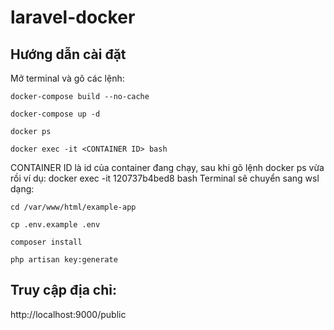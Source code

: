 # laravel-docker

## Hướng dẫn cài đặt

Mở terminal và gõ các lệnh:

```shell
docker-compose build --no-cache
```

```shell
docker-compose up -d
```

```shell
docker ps
```

```shell
docker exec -it <CONTAINER ID> bash
```

CONTAINER ID là id của container đang chạy, sau khi gõ lệnh docker ps vừa rồi
ví dụ: docker exec -it 120737b4bed8 bash
Terminal sẽ chuyển sang wsl dạng:

```shell
cd /var/www/html/example-app
```

```shell
cp .env.example .env
```

```shell
composer install
```

```shell
php artisan key:generate
```

## Truy cập địa chỉ:

http://localhost:9000/public

<!-- docker-compose exec app php artisan key:generate -->

